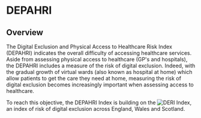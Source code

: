 # DEPAHRI

## Overview
The Digital Exclusion and Physical Access to Healthcare Risk Index (DEPAHRI) indicates the overall difficulty of accessing healthcare services. Aside from assessing physical access to healthcare (GP's and hospitals), the DEPAHRI includes a measure of the risk of digital exclusion. Indeed, with the gradual growth of virtual wards (also known as hospital at home) which allow patients to get the care they need at home, measuring the risk of digital exclusion becomes increasingly important when assessing access to healthcare.

To reach this objective, the DEPAHRI Index is building on the ![DERI Index](https://github.com/GreaterManchesterODA/Digital-Exclusion-Risk-Index), an index of risk of digital exclusion across England, Wales and Scotland.